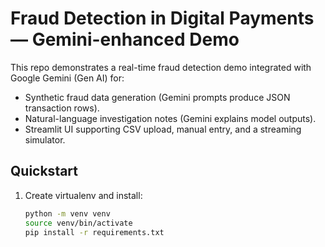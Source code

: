 # Fraud Detection in Digital Payments — Gemini-enhanced Demo

This repo demonstrates a real-time fraud detection demo integrated with Google Gemini (Gen AI) for:
- Synthetic fraud data generation (Gemini prompts produce JSON transaction rows).
- Natural-language investigation notes (Gemini explains model outputs).
- Streamlit UI supporting CSV upload, manual entry, and a streaming simulator.

## Quickstart
1. Create virtualenv and install:
   ```bash
   python -m venv venv
   source venv/bin/activate
   pip install -r requirements.txt
